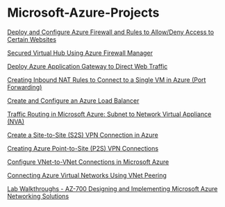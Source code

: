 # Microsoft-Azure-Projects


<a href="https://nisha318.github.io/2022/12/04/Deploy-Configure-Azure-Firewall.html"> Deploy and Configure Azure Firewall and Rules to Allow/Deny Access to Certain Websites </a>

<a href="https://blog.devgenius.io/secured-virtual-hub-using-azure-firewall-manager-ad5e415d9e98?source=friends_link&sk=ac328162461bb0198cf47e940eac318c"> Secured Virtual Hub Using Azure Firewall Manager </a>

<a href="https://faun.pub/deploy-azure-application-gateway-8f1dffaf5ccf?source=friends_link&sk=600269ccc3aea2f3f7d864c43a95ce66"> Deploy Azure Application Gateway to Direct Web Traffic </a>

<a href="https://eunishap.medium.com/creating-inbound-nat-rules-to-connect-to-a-single-vm-in-azure-port-forwarding-b588bbd459df?source=friends_link&sk=e9e737c1634dad562e53e3b3c62615c1"> Creating Inbound NAT Rules to Connect to a Single VM in Azure (Port Forwarding) </a>

<a href="https://faun.pub/create-and-configure-an-azure-load-balancer-381452f15718?source=friends_link&sk=7c7fec0a5ba8de45c442d1629026d46d"> Create and Configure an Azure Load Balancer </a>

<a href="https://faun.pub/traffic-routing-in-microsoft-azure-subnet-to-network-virtual-appliance-nva-55b8dbad3f54?source=friends_link&sk=0ec57f3be162da727bfb8b5b7d5fefdc"> Traffic Routing in Microsoft Azure: Subnet to Network Virtual Appliance (NVA) </a>

<a href="https://faun.pub/create-a-site-to-site-s2s-vpn-connection-in-the-azure-portal-e30e2ed4d8e2?source=friends_link&sk=de50934c4204fa9e2dc43a4e1bb03a1c"> Create a Site-to-Site (S2S) VPN Connection in Azure </a>

<a href="https://faun.pub/creating-azure-point-to-site-vpn-connections-24033cc4d2e5?source=friends_link&sk=e9e449729b8083e898fceb6272aee197"> Creating Azure Point-to-Site (P2S) VPN Connections </a>

<a href="https://faun.pub/v-net-to-v-net-connections-in-azure-2a90490e482b?source=friends_link&sk=e68910f6e18751ce48fc3a79e3eb8f68"> Configure VNet-to-VNet Connections in Microsoft Azure </a>

<a href="https://faun.pub/connecting-azure-virtual-networks-using-vnet-peering-edd4ed8dab02?source=friends_link&sk=703ae6772faa79381d0ba7ca70abdeec"> Connecting Azure Virtual Networks Using VNet Peering </a>

<a href="https://github.com/Nisha318/Microsoft-Azure-Projects/blob/main/AZ-700%20Lab%20Walkthroughs%20-%20Designing%20Azure%20Network%20Solutions.md"> Lab Walkthroughs - AZ-700 Designing and Implementing Microsoft Azure Networking Solutions </a>



